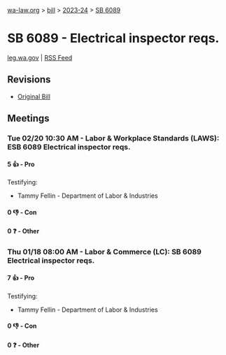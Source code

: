 [wa-law.org](/) > [bill](/bill/) > [2023-24](/bill/2023-24/) > [SB 6089](/bill/2023-24/sb/6089/)

# SB 6089 - Electrical inspector reqs.
[leg.wa.gov](https://app.leg.wa.gov/billsummary?BillNumber=6089&Year=2023&Initiative=false) | [RSS Feed](./rss.xml)

## Revisions
* [Original Bill](1/)

## Meetings
### Tue 02/20 10:30 AM - Labor & Workplace Standards (LAWS): ESB 6089 Electrical inspector reqs.
#### 5 👍 - Pro
Testifying:
* Tammy Fellin - Department of Labor & Industries

#### 0 👎 - Con

#### 0 ❓ - Other

### Thu 01/18 08:00 AM - Labor & Commerce (LC): SB 6089 Electrical inspector reqs.
#### 7 👍 - Pro
Testifying:
* Tammy Fellin - Department of Labor & Industries

#### 0 👎 - Con

#### 0 ❓ - Other
